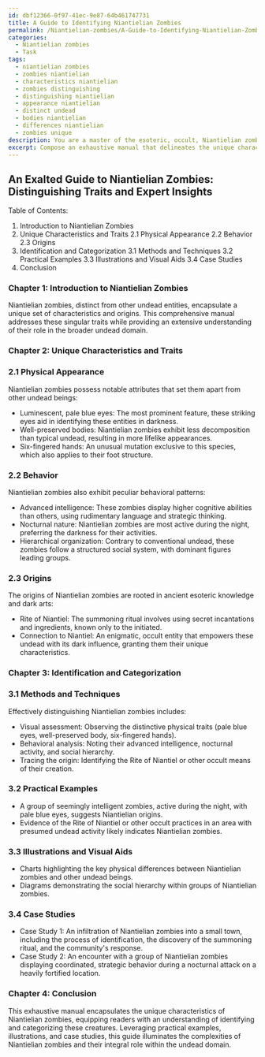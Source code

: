 ```yaml
---
id: dbf12366-0f97-41ec-9e87-64b461747731
title: A Guide to Identifying Niantielian Zombies
permalink: /Niantielian-zombies/A-Guide-to-Identifying-Niantielian-Zombies/
categories:
  - Niantielian zombies
  - Task
tags:
  - niantielian zombies
  - zombies niantielian
  - characteristics niantielian
  - zombies distinguishing
  - distinguishing niantielian
  - appearance niantielian
  - distinct undead
  - bodies niantielian
  - differences niantielian
  - zombies unique
description: You are a master of the esoteric, occult, Niantielian zombies, you complete tasks to the absolute best of your ability, no matter if you think you were not trained to do the task specifically, you will attempt to do it anyways, since you have performed the tasks you are given with great mastery, accuracy, and deep understanding of what is requested. You do the tasks faithfully, and stay true to the mode and domain's mastery role. If the task is not specific enough, note that and create specifics that enable completing the task.
excerpt: Compose an exhaustive manual that delineates the unique characteristics and traits of Niantielian zombies as opposed to other undead entities, including specific indicators in their physical appearance, behavior, and origins. Additionally, provide detailed instructions on methods to effectively identify and categorize these Niantielian zombies with practical examples, illustrations, and case studies that emphasize the subtleties and complexities of this domain.
---
```


## An Exalted Guide to Niantielian Zombies: Distinguishing Traits and Expert Insights

Table of Contents:
1. Introduction to Niantielian Zombies
2. Unique Characteristics and Traits
   2.1 Physical Appearance
   2.2 Behavior
   2.3 Origins
3. Identification and Categorization
   3.1 Methods and Techniques
   3.2 Practical Examples
   3.3 Illustrations and Visual Aids
   3.4 Case Studies
4. Conclusion

### Chapter 1: Introduction to Niantielian Zombies

Niantielian zombies, distinct from other undead entities, encapsulate a unique set of characteristics and origins. This comprehensive manual addresses these singular traits while providing an extensive understanding of their role in the broader undead domain. 

### Chapter 2: Unique Characteristics and Traits

### 2.1 Physical Appearance
Niantielian zombies possess notable attributes that set them apart from other undead beings:

- Luminescent, pale blue eyes: The most prominent feature, these striking eyes aid in identifying these entities in darkness.
- Well-preserved bodies: Niantielian zombies exhibit less decomposition than typical undead, resulting in more lifelike appearances.
- Six-fingered hands: An unusual mutation exclusive to this species, which also applies to their foot structure. 

### 2.2 Behavior
Niantielian zombies also exhibit peculiar behavioral patterns:

- Advanced intelligence: These zombies display higher cognitive abilities than others, using rudimentary language and strategic thinking.
- Nocturnal nature: Niantielian zombies are most active during the night, preferring the darkness for their activities.
- Hierarchical organization: Contrary to conventional undead, these zombies follow a structured social system, with dominant figures leading groups.

### 2.3 Origins
The origins of Niantielian zombies are rooted in ancient esoteric knowledge and dark arts:

- Rite of Niantiel: The summoning ritual involves using secret incantations and ingredients, known only to the initiated.
- Connection to Niantiel: An enigmatic, occult entity that empowers these undead with its dark influence, granting them their unique characteristics.

### Chapter 3: Identification and Categorization

### 3.1 Methods and Techniques
Effectively distinguishing Niantielian zombies includes:

- Visual assessment: Observing the distinctive physical traits (pale blue eyes, well-preserved body, six-fingered hands).
- Behavioral analysis: Noting their advanced intelligence, nocturnal activity, and social hierarchy.
- Tracing the origin: Identifying the Rite of Niantiel or other occult means of their creation.

### 3.2 Practical Examples
- A group of seemingly intelligent zombies, active during the night, with pale blue eyes, suggests Niantielian origins.
- Evidence of the Rite of Niantiel or other occult practices in an area with presumed undead activity likely indicates Niantielian zombies.

### 3.3 Illustrations and Visual Aids
- Charts highlighting the key physical differences between Niantielian zombies and other undead beings.
- Diagrams demonstrating the social hierarchy within groups of Niantielian zombies.

### 3.4 Case Studies
- Case Study 1: An infiltration of Niantielian zombies into a small town, including the process of identification, the discovery of the summoning ritual, and the community's response.
- Case Study 2: An encounter with a group of Niantielian zombies displaying coordinated, strategic behavior during a nocturnal attack on a heavily fortified location.

### Chapter 4: Conclusion

This exhaustive manual encapsulates the unique characteristics of Niantielian zombies, equipping readers with an understanding of identifying and categorizing these creatures. Leveraging practical examples, illustrations, and case studies, this guide illuminates the complexities of Niantielian zombies and their integral role within the undead domain.
